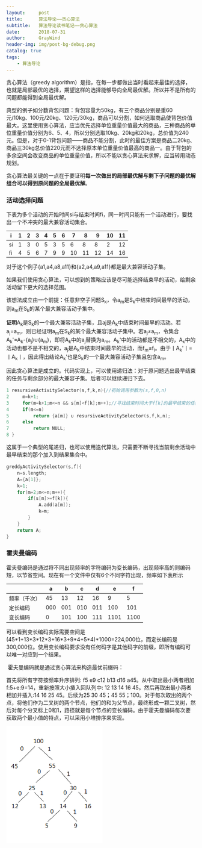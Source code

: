 ```yaml
---
layout:     post
title:      算法导论——贪心算法
subtitle:   算法导论读书笔记——贪心算法
date:       2018-07-31
author:     GrayWind
header-img: img/post-bg-debug.png
catalog: true
tags:
    - 算法导论
---
```


贪心算法（greedy algorithm）是指，在每一步都做出当时看起来最佳的选择，也就是局部最优的选择，期望这样的选择能够导向全局最优解。所以并不是所有的问题都能得到全局最优解。

​         典型的例子如分数背包问题：背包容量为50kg，有三个商品分别是重60元/10kg、100元/20kg、120元/30kg，商品可以分割，如何选取商品使背包价值最大。这里使用贪心算法，应当优先选择单位重量价值最大的商品，三种商品的单位重量价值分别为6、5、4，所以分别选取10kg、20kg和20kg，总价值为240元。但是，对于0-1背包问题——商品不能分割，此时的最佳方案是商品二20kg、商品三30kg总价值220元而不选择原本单位重量价值最高的商品一。由于背包的多余空间会改变商品的单位重量价值，所以不能以贪心算法来求解，应当转用动态规划。

​         贪心算法最关键的一点在于要证明**每一次做出的局部最优解与剩下子问题的最优解组合可以得到原问题的全局最优解**。

### 活动选择问题

下表为多个活动的开始时间si与结束时间fi，同一时间只能有一个活动进行，要找出一个不冲突的最大兼容活动集合。

| i    | 1    | 2    | 3    | 4    | 5    | 6    | 7    | 8    | 9    | 10   | 11   |
| ---- | ---- | ---- | ---- | ---- | ---- | ---- | ---- | ---- | ---- | ---- | ---- |
| si   | 1    | 3    | 0    | 5    | 3    | 5    | 6    | 8    | 8    | 2    | 12   |
| fi   | 4    | 5    | 6    | 7    | 9    | 9    | 10   | 11   | 12   | 14   | 16   |

对于这个例子{a1,a4,a8,a11}和{a2,a4,a9,a11}都是最大兼容活动子集。

如果我们使用贪心算法，可以想到的策略应该是尽可能选择结束早的活动，给剩余活动留下更大的选择范围。

该想法成立由一个前提：任意非空子问题S<sub>k</sub>，令a<sub>m</sub>是S<sub>k</sub>中结束时间最早的活动，则a<sub>m</sub>在S<sub>k</sub>的某个最大兼容活动子集中。

**证明**A<sub>k</sub>是S<sub>k</sub>的一个最大兼容活动子集，且aj是A<sub>k</sub>中结束时间最早的活动。若a<sub>j</sub>=a<sub>m</sub>，则已经证明a<sub>m</sub>在S<sub>k</sub>的某个最大兼容活动子集中。若a<sub>j</sub>≠a<sub>m</sub>，令集合A<sub>k</sub>'=A<sub>k</sub>-{a<sub>j</sub>}∪{a<sub>m</sub>}，即将A<sub>k</sub>中的a<sub>j</sub>替换为a<sub>m</sub>。A<sub>k</sub>'中的活动都是不相交的，A<sub>k</sub>中的活动也都不是不相交的，a<sub>j</sub>是A<sub>k</sub>中结束时间最早的活动，而f<sub>m</sub>≤f<sub>i</sub>。由于丨A<sub>k</sub>'丨=丨A<sub>k</sub>丨，因此得出结论A<sub>k</sub>'也是S<sub>k</sub>的一个最大兼容活动子集且包含a<sub>m</sub>。

因此贪心算法是成立的。代码实现上，可以使用递归法：对于原问题选出最早结束的任务与剩余部分的最大兼容子集。后者可以继续递归下去。

```c
1 resursiveActivitySelector(s,f,k,n){//初始调用参数为(s,f,0,n)
2     m=k+1;
3     for(m=k+1;m<=n && s[m]<f[k];m++);//寻找结束时间大于f[k]的最早结束的任务
4     if(m<=n)
5         return {a[m]} ∪ resursiveActivitySelector(s,f,k,n);
6     else
7         return NULL;
8 }
```

这属于一个典型的尾递归，也可以使用迭代算法，只需要不断寻找当前剩余活动中最早结束的那个加入到结果集合中。

```c
greddyActivitySelector(s,f){
    n=s.length;
    A={a[1]};
    k=1;
    for(m=2;m<=n;m++){
        if(s[m]>=f[k]){
            A.add(a[m]);
            k=m;
        }
    }
    return A;
}
```

### 霍夫曼编码

​         霍夫曼编码是通过将不同出现频率的字符编码为变长编码，出现频率高的则编码短，以节省空间。现在有一个文件中仅有6个不同字符出现，频率如下表所示

|              | a    | b    | c    | d    | e    | f    |
| ------------ | ---- | ---- | ---- | ---- | ---- | ---- |
| 频率（千次） | 45   | 13   | 12   | 16   | 9    | 5    |
| 定长编码     | 000  | 001  | 010  | 011  | 100  | 101  |
| 变长编码     | 0    | 101  | 100  | 111  | 1101 | 1100 |

​         可以看到变长编码实际需要空间是(45\*1+13\*3\*12\*3+16\*3+9\*4+5\*4)\*1000=224,000位，而定长编码是300,000位。使用变长编码要求没有任何码字是其他码字的前缀，即所有编码可以唯一对应到一个结果。

​         霍夫曼编码就是通过贪心算法来构造最优前缀码：

首先将所有字符按频率升序排列: f5 e9 c12 b13 d16 a45。从中取出最小两者相加f:5+e:9=14，重新按照大小插入回队列中: 12 13 14 16 45。然后再取出最小两者相加并插入:14 16 25 45。后续为25 30 45；45 55；100。对于每次取出的两个点，将他们作为二叉树的两个节点，他们的和为父节点，最终形成一颗二叉树，然后对每个分叉标上0和1，路径就是每个节点的变长编码。由于霍夫曼编码每次要获取两个最小值的特点，可以采用小堆排序来实现。

![1](/img/blog/2018-07-31/1.png)

 